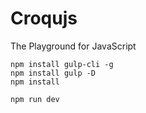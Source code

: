 # Croqujs

The Playground for JavaScript

```console
npm install gulp-cli -g
npm install gulp -D
npm install
```

```console
npm run dev
```
